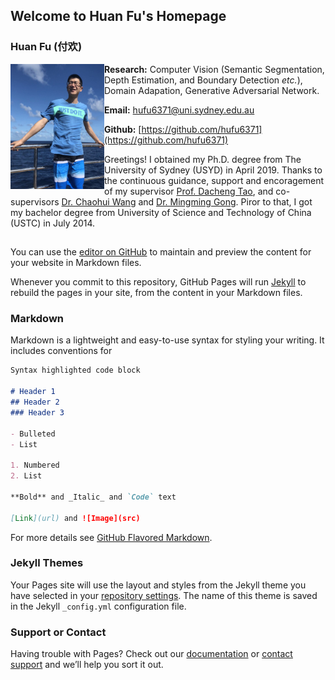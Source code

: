 ## Welcome to Huan Fu's Homepage

### Huan Fu (付欢)
<img align="left" width="150" height="200" src="photo/huanfu_photo.JPG">

**Research:** Computer Vision (Semantic Segmentation, Depth Estimation, and Boundary Detection *etc.*), Domain Adapation, Generative Adversarial Network.

**Email:** hufu6371@uni.sydney.edu.au

**Github:** [https://github.com/hufu6371](https://github.com/hufu6371)

Greetings! I obtained my Ph.D. degree from The University of Sydney (USYD) in April 2019. Thanks to the continuous guidance, support and encoragement of my supervisor [Prof. Dacheng Tao](https://sydney.edu.au/engineering/people/dacheng.tao.php), and co-supervisors [Dr. Chaohui Wang](http://igm.univ-mlv.fr/~cwang/index.php) and [Dr. Mingming Gong](https://mgong2.github.io/). Piror to that, I got my bachelor degree from University of Science and Technology of China (USTC) in July 2014.



##
You can use the [editor on GitHub](https://github.com/hufu6371/huanfu/edit/master/index.md) to maintain and preview the content for your website in Markdown files.

Whenever you commit to this repository, GitHub Pages will run [Jekyll](https://jekyllrb.com/) to rebuild the pages in your site, from the content in your Markdown files.

### Markdown

Markdown is a lightweight and easy-to-use syntax for styling your writing. It includes conventions for

```markdown
Syntax highlighted code block

# Header 1
## Header 2
### Header 3

- Bulleted
- List

1. Numbered
2. List

**Bold** and _Italic_ and `Code` text

[Link](url) and ![Image](src)
```

For more details see [GitHub Flavored Markdown](https://guides.github.com/features/mastering-markdown/).

### Jekyll Themes

Your Pages site will use the layout and styles from the Jekyll theme you have selected in your [repository settings](https://github.com/hufu6371/huanfu/settings). The name of this theme is saved in the Jekyll `_config.yml` configuration file.

### Support or Contact

Having trouble with Pages? Check out our [documentation](https://help.github.com/categories/github-pages-basics/) or [contact support](https://github.com/contact) and we’ll help you sort it out.
